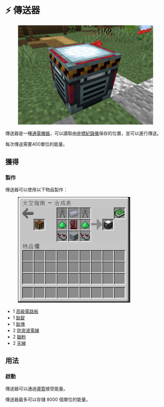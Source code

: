 # ⚡ 傳送器

<figure><img src="../.gitbook/assets/image (9) (2).png" alt=""><figcaption></figcaption></figure>

傳送器是一種[通電機器](../space/energy-systems.md)，可以讀取由[座標紀錄儀](teleporter-drive.md)保存的位置，並可以進行傳送。

每次傳送需要400單位的能量。

## 獲得

### 製作

傳送器可以使用以下物品製作：

<figure><img src="../.gitbook/assets/image (1) (1).png" alt=""><figcaption></figcaption></figure>

* 1 [高級電路板](Advanced-Circuit-Board.md)
* 1 [鈦錠](titanium-ingot.md)
* 1 [鈦塊](Titanium-Block.md)
* 2 [防突波電線](Surge-Proof-Wire.md)
* 2 [鈾粉](uranium-dust.md)
* 2 [天線](Antenna.md)

## 用法

### 啟動

傳送器可以通過[導管](Conduit.md)接受能量。

傳送器最多可以存儲 8000 個單位的能量。
